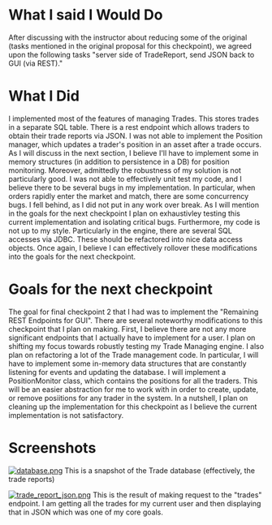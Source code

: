 
# What I said I Would Do
After discussing with the instructor about reducing some of the original (tasks mentioned in the original proposal for this checkpoint), we agreed upon the following tasks "server side of TradeReport, send JSON back to GUI (via REST)."

# What I Did
I implemented most of the features of managing Trades. This stores trades in a separate SQL table. There is a rest endpoint which allows traders to obtain their trade reports via JSON. I was not able to implement the Position manager, which updates a trader's position in an asset after a trade occurs. As I will discuss in the next section, I believe I'll have to implement some in memory structures (in addition to persistence in a DB) for position monitoring. Moreover, admittedly the robustness of my solution is not particularly good. I was not able to effectively unit test my code, and I believe there to be several bugs in my implementation. In particular, when orders rapidly enter the market and match, there are some concurrency bugs. I fell behind, as I did not put in any work over break. As I will mention in the goals for the next checkpoint I plan on exhaustivley testing this current implementation and isolating critical bugs. Furthermore, my code is not up to my style. Particularly in the engine, there are several SQL accesses via JDBC. These should be refactored into nice data access objects. Once again, I believe I can effectively rollover these modifications into the goals for the next checkpoint.

# Goals for the next checkpoint
The goal for final checkpoint 2 that I had was to implement the "Remaining REST
Endpoints for GUI". There are several noteworthy modifications to this checkpoint that I plan on making. First, I believe there are not any more significant endpoints that I actually have to implement for a user. I plan on shifting my focus towards robustly testing my Trade Managing engine. I also plan on refactoring a lot of the Trade management code. In particular, I will have to implement some in-memory data structures that are constantly listening for events and updating the database. I will implement a PositionMonitor class, which contains the positions for all the traders. This will be an easier abstraction for me to work with in order to create, update, or remove posiitions for any trader in the system. In a nutshell, I plan on cleaning up the implementation for this checkpoint as I believe the current implementation is not satisfactory.

# Screenshots  
[![database.png](https://s17.postimg.org/h3t3ppdxr/database.png)](https://postimg.org/image/a0l8a38i3/)
This is a snapshot of the Trade database (effectively, the trade reports)

[![trade_report_json.png](https://s17.postimg.org/4nwdw9pu7/trade_report_json.png)](https://postimg.org/image/4nwdw9pu3/)
This is the result of making request to the "trades" endpoint. I am getting all the trades for my current user and then displaying that in JSON which was one of my core goals.

